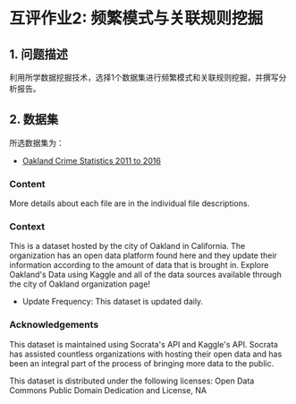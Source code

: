 # 互评作业2: 频繁模式与关联规则挖掘
## 1. 问题描述
利用所学数据挖掘技术，选择1个数据集进行频繁模式和关联规则挖掘，并撰写分析报告。
## 2. 数据集
所选数据集为：<br>  
* [Oakland Crime Statistics 2011 to 2016](https://www.kaggle.com/cityofoakland/oakland-crime-statistics-2011-to-2016)

### Content
More details about each file are in the individual file descriptions.

### Context
This is a dataset hosted by the city of Oakland in California. The organization has an open data platform found here and they update their information according to the amount of data that is brought in. Explore Oakland's Data using Kaggle and all of the data sources available through the city of Oakland organization page!

+ Update Frequency: This dataset is updated daily.

### Acknowledgements
This dataset is maintained using Socrata's API and Kaggle's API. Socrata has assisted countless organizations with hosting their open data and has been an integral part of the process of bringing more data to the public.

This dataset is distributed under the following licenses: Open Data Commons Public Domain Dedication and License, NA
